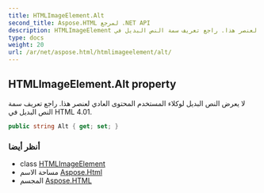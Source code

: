 ```yaml
---
title: HTMLImageElement.Alt
second_title: Aspose.HTML لمرجع .NET API
description: HTMLImageElement ملكية. لا يعرض النص البديل لوكلاء المستخدم المحتوى العادي لعنصر هذا. راجع تعريف سمة النص البديل في HTML 4.01.
type: docs
weight: 20
url: /ar/net/aspose.html/htmlimageelement/alt/
---
```

## HTMLImageElement.Alt property

لا يعرض النص البديل لوكلاء المستخدم المحتوى العادي لعنصر هذا. راجع تعريف سمة النص البديل في HTML 4.01.

```csharp
public string Alt { get; set; }
```

### أنظر أيضا

* class [HTMLImageElement](../)
* مساحة الاسم [Aspose.Html](../../htmlimageelement/)
* المجسم [Aspose.HTML](../../../)


